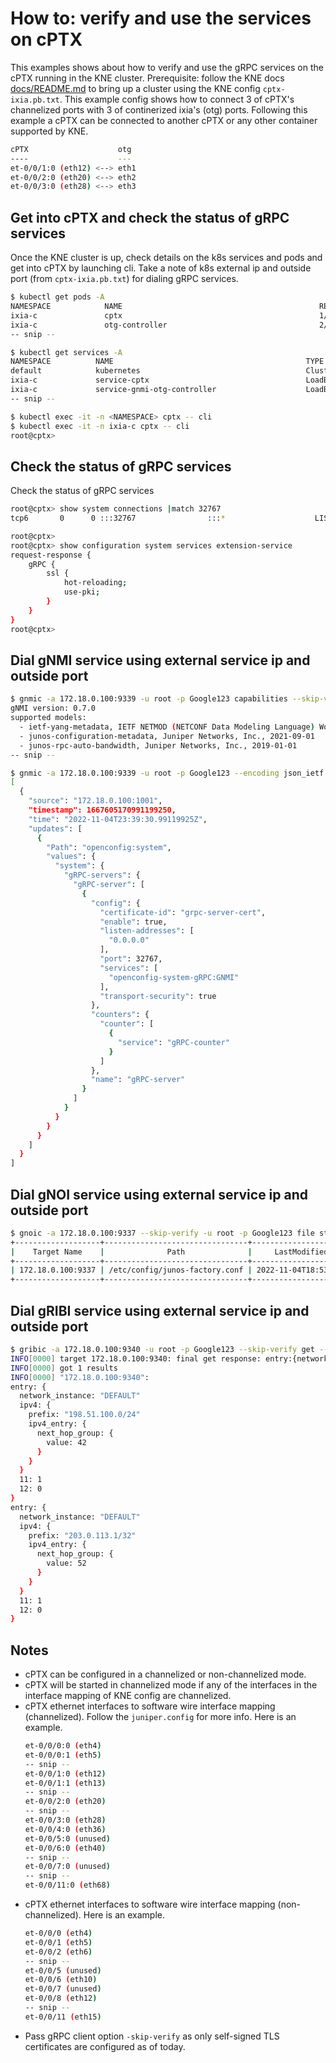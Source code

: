 # How to: verify and use the services on cPTX

This examples shows about how to verify and use the gRPC services on the cPTX running in the KNE cluster.
Prerequisite: follow the KNE docs [docs/README.md](https://github.com/davnerson-dn/forked-kne/tree/main/docs) to bring up a cluster using the KNE config `cptx-ixia.pb.txt`.
This example config shows how to connect 3 of cPTX's channelized ports with 3 of continerized ixia's (otg) ports.
Following this example a cPTX can be connected to another cPTX or any other container supported by KNE.

```bash
cPTX                    otg
----                    ---
et-0/0/1:0 (eth12) <--> eth1
et-0/0/2:0 (eth20) <--> eth2
et-0/0/3:0 (eth28) <--> eth3

```

## Get into cPTX and check the status of gRPC services

Once the KNE cluster is up, check details on the k8s services and pods and get into cPTX by launching cli.
Take a note of k8s external ip and outside port (from `cptx-ixia.pb.txt`) for dialing gRPC services.

```bash
$ kubectl get pods -A
NAMESPACE            NAME                                            READY   STATUS    RESTARTS   AGE
ixia-c               cptx                                            1/1     Running   0          3h20m
ixia-c               otg-controller                                  2/2     Running   0          3h20m
-- snip --

$ kubectl get services -A
NAMESPACE          NAME                                           TYPE           CLUSTER-IP      EXTERNAL-IP    PORT(S)                                                     AGE
default            kubernetes                                     ClusterIP      10.96.0.1       <none>         443/TCP                                                     35h
ixia-c             service-cptx                                   LoadBalancer   10.96.165.219   172.18.0.100   9337:31221/TCP,9339:32478/TCP,9340:30345/TCP,22:31347/TCP   10h
ixia-c             service-gnmi-otg-controller                    LoadBalancer   10.96.32.10     172.18.0.101   50051:31917/TCP                                             10h
-- snip --

$ kubectl exec -it -n <NAMESPACE> cptx -- cli
$ kubectl exec -it -n ixia-c cptx -- cli
root@cptx>
```

## Check the status of gRPC services

Check the status of gRPC services

```bash
root@cptx> show system connections |match 32767
tcp6       0      0 :::32767                :::*                    LISTEN      XXXXX/jsd

root@cptx>
root@cptx> show configuration system services extension-service
request-response {
    gRPC {
        ssl {
            hot-reloading;
            use-pki;
        }
    }
}
root@cptx>
```

## Dial gNMI service using external service ip and outside port

```bash
$ gnmic -a 172.18.0.100:9339 -u root -p Google123 capabilities --skip-verify
gNMI version: 0.7.0
supported models:
  - ietf-yang-metadata, IETF NETMOD (NETCONF Data Modeling Language) Working Group, 2016-08-05
  - junos-configuration-metadata, Juniper Networks, Inc., 2021-09-01
  - junos-rpc-auto-bandwidth, Juniper Networks, Inc., 2019-01-01
-- snip --

$ gnmic -a 172.18.0.100:9339 -u root -p Google123 --encoding json_ietf   get --path "/system" --skip-verify
[
  {
    "source": "172.18.0.100:1001",
    "timestamp": 1667605170991199250,
    "time": "2022-11-04T23:39:30.99119925Z",
    "updates": [
      {
        "Path": "openconfig:system",
        "values": {
          "system": {
            "gRPC-servers": {
              "gRPC-server": [
                {
                  "config": {
                    "certificate-id": "grpc-server-cert",
                    "enable": true,
                    "listen-addresses": [
                      "0.0.0.0"
                    ],
                    "port": 32767,
                    "services": [
                      "openconfig-system-gRPC:GNMI"
                    ],
                    "transport-security": true
                  },
                  "counters": {
                    "counter": [
                      {
                        "service": "gRPC-counter"
                      }
                    ]
                  },
                  "name": "gRPC-server"
                }
              ]
            }
          }
        }
      }
    ]
  }
]
```

## Dial gNOI service using external service ip and outside port

```bash
$ gnoic -a 172.18.0.100:9337 --skip-verify -u root -p Google123 file stat --path /etc/config/junos-factory.conf
+-------------------+--------------------------------+----------------------+------------+------------+------+
|    Target Name    |              Path              |     LastModified     |    Perm    |   Umask    | Size |
+-------------------+--------------------------------+----------------------+------------+------------+------+
| 172.18.0.100:9337 | /etc/config/junos-factory.conf | 2022-11-04T18:53:27Z | -rw-r--r-- | -----w--w- | 155  |
+-------------------+--------------------------------+----------------------+------------+------------+------+
```

## Dial gRIBI service using external service ip and outside port

```bash
$ gribic -a 172.18.0.100:9340 -u root -p Google123 --skip-verify get --ns default --aft ipv4
INFO[0000] target 172.18.0.100:9340: final get response: entry:{network_instance:"DEFAULT" ipv4:{prefix:"198.51.100.0/24" ipv4_entry:{next_hop_group:{value:42}}} 11:1 12:0} entry:{network_instance:"DEFAULT" ipv4:{prefix:"203.0.113.1/32" ipv4_entry:{next_hop_group:{value:52}}} 11:1 12:0}
INFO[0000] got 1 results
INFO[0000] "172.18.0.100:9340":
entry: {
  network_instance: "DEFAULT"
  ipv4: {
    prefix: "198.51.100.0/24"
    ipv4_entry: {
      next_hop_group: {
        value: 42
      }
    }
  }
  11: 1
  12: 0
}
entry: {
  network_instance: "DEFAULT"
  ipv4: {
    prefix: "203.0.113.1/32"
    ipv4_entry: {
      next_hop_group: {
        value: 52
      }
    }
  }
  11: 1
  12: 0
}

```

## Notes

- cPTX can be configured in a channelized or non-channelized mode.
- cPTX will be started in channelized mode if any of the interfaces in the interface mapping of KNE config are channelized.
- cPTX ethernet interfaces to software wire interface mapping (channelized). Follow the `juniper.config` for more info. Here is an example.
    ```bash
    et-0/0/0:0 (eth4)
    et-0/0/0:1 (eth5)
    -- snip --
    et-0/0/1:0 (eth12)
    et-0/0/1:1 (eth13)
    -- snip --
    et-0/0/2:0 (eth20)
    -- snip --
    et-0/0/3:0 (eth28)
    et-0/0/4:0 (eth36)
    et-0/0/5:0 (unused)
    et-0/0/6:0 (eth40)
    -- snip --
    et-0/0/7:0 (unused)
    -- snip --
    et-0/0/11:0 (eth68)
    ```
- cPTX ethernet interfaces to software wire interface mapping (non-channelized). Here is an example.
    ```bash
    et-0/0/0 (eth4)
    et-0/0/1 (eth5)
    et-0/0/2 (eth6)
    -- snip --
    et-0/0/5 (unused)
    et-0/0/6 (eth10)
    et-0/0/7 (unused)
    et-0/0/8 (eth12)
    -- snip --
    et-0/0/11 (eth15)
    ```
- Pass gRPC client option `-skip-verify` as only self-signed TLS certificates are configured as of today.
